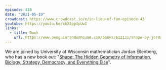 ```yaml
---
episode: 418
date: "2021-05-19"
crowdcast: https://www.crowdcast.io/e/in-lieu-of-fun-episode-43
youtube: https://youtu.be/cbX4pp4pUwI
links:
  - title: Book
    url: https://www.penguinrandomhouse.com/books/612131/shape-by-jordan-ellenberg/
---
```

We are joined by University of Wisconsin mathematician Jordan Ellenberg, who has a new book out: "[Shape: The Hidden Geometry of Information, Biology, Strategy, Democracy, and Everything Else][book]".

[book]: https://www.penguinrandomhouse.com/books/612131/shape-by-jordan-ellenberg/
